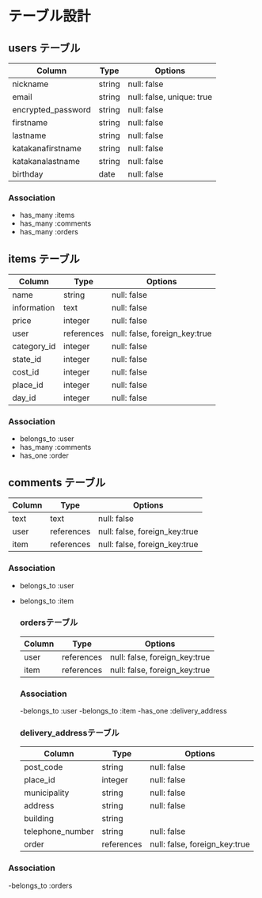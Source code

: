 # テーブル設計

## users テーブル

| Column             | Type   | Options     |
| ------------------ | ------ | ----------- |
| nickname           | string | null: false |
| email              | string | null: false, unique: true|
| encrypted_password | string | null: false |
| firstname          | string | null: false |
| lastname           | string | null: false |
| katakanafirstname  | string | null: false |
| katakanalastname   | string | null: false |
| birthday           | date   | null: false |

### Association

- has_many :items
- has_many :comments
- has_many :orders

## items テーブル

| Column      | Type      | Options     |
| ----------- | --------- | ----------- |
| name        | string    | null: false |
| information | text      | null: false |
| price       | integer   | null: false |
| user        | references | null: false, foreign_key:true |
| category_id | integer   | null: false |
| state_id    | integer   | null: false |
| cost_id     | integer   | null: false |
| place_id    | integer   | null: false |
| day_id      | integer   | null: false |

### Association

- belongs_to :user
- has_many :comments
- has_one :order



## comments テーブル

| Column | Type      | Options     |
| ------ | --------- | ----------- |
| text   | text      | null: false |
| user   | references | null: false, foreign_key:true |
| item   | references | null: false, foreign_key:true |


### Association

- belongs_to :user
- belongs_to :item

  ### ordersテーブル
  
  | Column             | Type      | Options     |
  | ------------------ | --------- | ----------- |
  | user               | references | null: false, foreign_key:true |
  | item               | references | null: false, foreign_key:true |
  
  ### Association
  -belongs_to :user
  -belongs_to :item
  -has_one :delivery_address


 
  ### delivery_addressテーブル  
  | Column           | Type      | Options     |
  | ---------------- | --------- | ----------- |
  | post_code        | string  | null: false |
  | place_id     | integer   | null: false |
  | municipality     | string   | null: false |
  | address          | string  | null: false |
  | building         | string  |
  | telephone_number | string | null: false |
  | order         | references | null: false, foreign_key:true |

 ### Association

-belongs_to :orders
